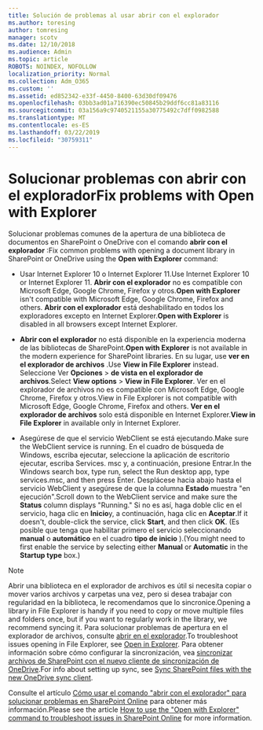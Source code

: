 ```yaml
---
title: Solución de problemas al usar abrir con el explorador
ms.author: toresing
author: tomresing
manager: scotv
ms.date: 12/10/2018
ms.audience: Admin
ms.topic: article
ROBOTS: NOINDEX, NOFOLLOW
localization_priority: Normal
ms.collection: Adm_O365
ms.custom: ''
ms.assetid: ed852342-e33f-4450-8400-63d30df09476
ms.openlocfilehash: 03bb3ad01a716390ec50845b29ddf6cc81a83116
ms.sourcegitcommit: 03a156a9c9740521155a30775492c7dff0982588
ms.translationtype: MT
ms.contentlocale: es-ES
ms.lasthandoff: 03/22/2019
ms.locfileid: "30759311"
---
```

# <a name="fix-problems-with-open-with-explorer"></a><span data-ttu-id="32da7-102">Solucionar problemas con abrir con el explorador</span><span class="sxs-lookup"><span data-stu-id="32da7-102">Fix problems with Open with Explorer</span></span>

<span data-ttu-id="32da7-103">Solucionar problemas comunes de la apertura de una biblioteca de documentos en SharePoint o OneDrive con el comando **abrir con el explorador** :</span><span class="sxs-lookup"><span data-stu-id="32da7-103">Fix common problems with opening a document library in SharePoint or OneDrive using the **Open with Explorer** command:</span></span> 
  
- <span data-ttu-id="32da7-104">Usar Internet Explorer 10 o Internet Explorer 11.</span><span class="sxs-lookup"><span data-stu-id="32da7-104">Use Internet Explorer 10 or Internet Explorer 11.</span></span> <span data-ttu-id="32da7-105">**Abrir con el explorador** no es compatible con Microsoft Edge, Google Chrome, Firefox y otros.</span><span class="sxs-lookup"><span data-stu-id="32da7-105">**Open with Explorer** isn't compatible with Microsoft Edge, Google Chrome, Firefox and others.</span></span> <span data-ttu-id="32da7-106">**Abrir con el explorador** está deshabilitado en todos los exploradores excepto en Internet Explorer.</span><span class="sxs-lookup"><span data-stu-id="32da7-106">**Open with Explorer** is disabled in all browsers except Internet Explorer.</span></span> 
    
- <span data-ttu-id="32da7-107">**Abrir con el explorador** no está disponible en la experiencia moderna de las bibliotecas de SharePoint.</span><span class="sxs-lookup"><span data-stu-id="32da7-107">**Open with Explorer** is not available in the modern experience for SharePoint libraries.</span></span> <span data-ttu-id="32da7-108">En su lugar, use **ver en el explorador de archivos** .</span><span class="sxs-lookup"><span data-stu-id="32da7-108">Use **View in File Explorer** instead.</span></span> <span data-ttu-id="32da7-109">Seleccione Ver **Opciones** \> **de vista en el explorador de archivos**.</span><span class="sxs-lookup"><span data-stu-id="32da7-109">Select **View options** \> **View in File Explorer**.</span></span> <span data-ttu-id="32da7-110">Ver en el explorador de archivos no es compatible con Microsoft Edge, Google Chrome, Firefox y otros.</span><span class="sxs-lookup"><span data-stu-id="32da7-110">View in File Explorer is not compatible with Microsoft Edge, Google Chrome, Firefox and others.</span></span> <span data-ttu-id="32da7-111">**Ver en el explorador de archivos** solo está disponible en Internet Explorer.</span><span class="sxs-lookup"><span data-stu-id="32da7-111">**View in File Explorer** in available only in Internet Explorer.</span></span> 
    
- <span data-ttu-id="32da7-112">Asegúrese de que el servicio WebClient se está ejecutando.</span><span class="sxs-lookup"><span data-stu-id="32da7-112">Make sure the WebClient service is running.</span></span> <span data-ttu-id="32da7-113">En el cuadro de búsqueda de Windows, escriba ejecutar, seleccione la aplicación de escritorio ejecutar, escriba Services. msc y, a continuación, presione Entrar.</span><span class="sxs-lookup"><span data-stu-id="32da7-113">In the Windows search box, type run, select the Run desktop app, type services.msc, and then press Enter.</span></span> <span data-ttu-id="32da7-114">Desplácese hacia abajo hasta el servicio WebClient y asegúrese de que la columna **Estado** muestra "en ejecución".</span><span class="sxs-lookup"><span data-stu-id="32da7-114">Scroll down to the WebClient service and make sure the **Status** column displays "Running."</span></span> <span data-ttu-id="32da7-115">Si no es así, haga doble clic en el servicio, haga clic en **Inicio**y, a continuación, haga clic en **Aceptar**.</span><span class="sxs-lookup"><span data-stu-id="32da7-115">If it doesn't, double-click the service, click **Start**, and then click **OK**.</span></span> <span data-ttu-id="32da7-116">(Es posible que tenga que habilitar primero el servicio seleccionando **manual** o **automático** en el cuadro **tipo de inicio** ).</span><span class="sxs-lookup"><span data-stu-id="32da7-116">(You might need to first enable the service by selecting either **Manual** or **Automatic** in the **Startup type** box.)</span></span> 
    
> [!NOTE]
> <span data-ttu-id="32da7-117">Abrir una biblioteca en el explorador de archivos es útil si necesita copiar o mover varios archivos y carpetas una vez, pero si desea trabajar con regularidad en la biblioteca, le recomendamos que lo sincronice.</span><span class="sxs-lookup"><span data-stu-id="32da7-117">Opening a library in File Explorer is handy if you need to copy or move multiple files and folders once, but if you want to regularly work in the library, we recommend syncing it.</span></span> <span data-ttu-id="32da7-118">Para solucionar problemas de apertura en el explorador de archivos, consulte [abrir en el explorador](https://go.microsoft.com/fwlink/?linkid=871665).</span><span class="sxs-lookup"><span data-stu-id="32da7-118">To troubleshoot issues opening in File Explorer, see [Open in Explorer](https://go.microsoft.com/fwlink/?linkid=871665).</span></span> <span data-ttu-id="32da7-119">Para obtener información sobre cómo configurar la sincronización, vea [sincronizar archivos de SharePoint con el nuevo cliente de sincronización de OneDrive](https://go.microsoft.com/fwlink/?linkid=871666).</span><span class="sxs-lookup"><span data-stu-id="32da7-119">For info about setting up sync, see [Sync SharePoint files with the new OneDrive sync client](https://go.microsoft.com/fwlink/?linkid=871666).</span></span>
  
<span data-ttu-id="32da7-120">Consulte el artículo [Cómo usar el comando "abrir con el explorador" para solucionar problemas en SharePoint Online](https://support.office.com/article/How-to-use-the-Open-with-Explorer-command-to-troubleshoot-issues-in-SharePoint-Online-87155331-0c92-4224-a4c1-da5c21c4ade4) para obtener más información.</span><span class="sxs-lookup"><span data-stu-id="32da7-120">Please see the article [How to use the "Open with Explorer" command to troubleshoot issues in SharePoint Online](https://support.office.com/article/How-to-use-the-Open-with-Explorer-command-to-troubleshoot-issues-in-SharePoint-Online-87155331-0c92-4224-a4c1-da5c21c4ade4) for more information.</span></span> 
  

